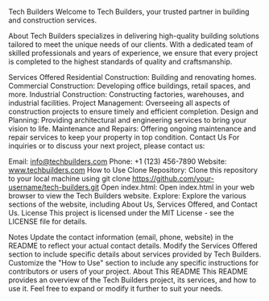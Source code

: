 Tech Builders
Welcome to Tech Builders, your trusted partner in building and construction services.

About
Tech Builders specializes in delivering high-quality building solutions tailored to meet the unique needs of our clients. With a dedicated team of skilled professionals and years of experience, we ensure that every project is completed to the highest standards of quality and craftsmanship.

Services Offered
Residential Construction: Building and renovating homes.
Commercial Construction: Developing office buildings, retail spaces, and more.
Industrial Construction: Constructing factories, warehouses, and industrial facilities.
Project Management: Overseeing all aspects of construction projects to ensure timely and efficient completion.
Design and Planning: Providing architectural and engineering services to bring your vision to life.
Maintenance and Repairs: Offering ongoing maintenance and repair services to keep your property in top condition.
Contact Us
For inquiries or to discuss your next project, please contact us:

Email: info@techbuilders.com
Phone: +1 (123) 456-7890
Website: www.techbuilders.com
How to Use
Clone Repository: Clone this repository to your local machine using git clone https://github.com/your-username/tech-builders.git
Open index.html: Open index.html in your web browser to view the Tech Builders website.
Explore: Explore the various sections of the website, including About Us, Services Offered, and Contact Us.
License
This project is licensed under the MIT License - see the LICENSE file for details.

Notes
Update the contact information (email, phone, website) in the README to reflect your actual contact details.
Modify the Services Offered section to include specific details about services provided by Tech Builders.
Customize the "How to Use" section to include any specific instructions for contributors or users of your project.
About This README
This README provides an overview of the Tech Builders project, its services, and how to use it. Feel free to expand or modify it further to suit your needs.

